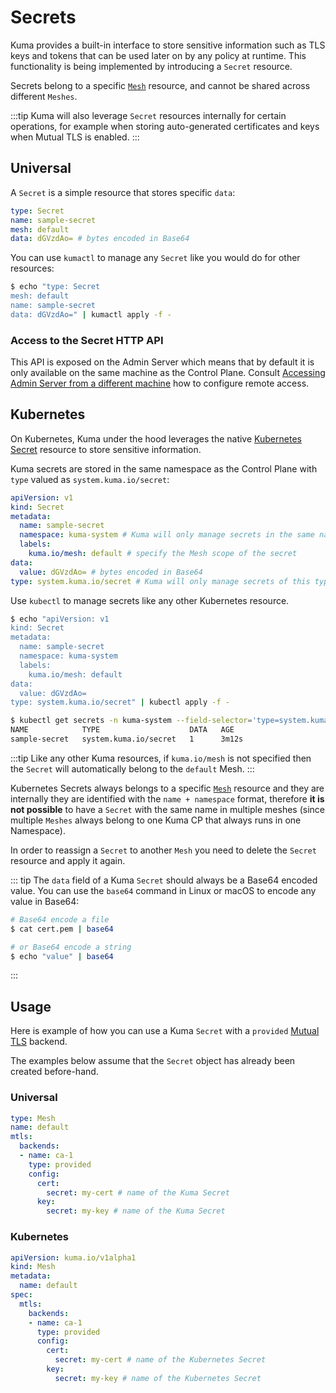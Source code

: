 # Secrets

Kuma provides a built-in interface to store sensitive information such as TLS keys and tokens that can be used later on by any policy at runtime. This functionality is being implemented by introducing a `Secret` resource.

Secrets belong to a specific [`Mesh`](/docs/1.0.2/policies/mesh) resource, and cannot be shared across different `Meshes`.

:::tip
Kuma will also leverage `Secret` resources internally for certain operations, for example when storing auto-generated certificates and keys when Mutual TLS is enabled.
:::

## Universal

A `Secret` is a simple resource that stores specific `data`:

```yaml
type: Secret
name: sample-secret
mesh: default
data: dGVzdAo= # bytes encoded in Base64
```

You can use `kumactl` to manage any `Secret` like you would do for other resources:

```sh
$ echo "type: Secret
mesh: default
name: sample-secret
data: dGVzdAo=" | kumactl apply -f -
```

### Access to the Secret HTTP API

This API is exposed on the Admin Server which means that by default it is only available on the same machine as the Control Plane.
Consult [Accessing Admin Server from a different machine](security/#accessing-admin-server-from-a-different-machine) how to configure remote access.

## Kubernetes

On Kubernetes, Kuma under the hood leverages the native [Kubernetes Secret](https://kubernetes.io/docs/concepts/configuration/secret/) resource to store sensitive information.

Kuma secrets are stored in the same namespace as the Control Plane with `type` valued as `system.kuma.io/secret`:

```yaml
apiVersion: v1
kind: Secret
metadata:
  name: sample-secret
  namespace: kuma-system # Kuma will only manage secrets in the same namespace as the CP
  labels:
    kuma.io/mesh: default # specify the Mesh scope of the secret 
data:
  value: dGVzdAo= # bytes encoded in Base64
type: system.kuma.io/secret # Kuma will only manage secrets of this type
```

Use `kubectl` to manage secrets like any other Kubernetes resource.

```sh
$ echo "apiVersion: v1
kind: Secret
metadata:
  name: sample-secret
  namespace: kuma-system
  labels:
    kuma.io/mesh: default 
data:
  value: dGVzdAo=
type: system.kuma.io/secret" | kubectl apply -f -

$ kubectl get secrets -n kuma-system --field-selector='type=system.kuma.io/secret'
NAME            TYPE                    DATA   AGE
sample-secret   system.kuma.io/secret   1      3m12s
```

:::tip
Like any other Kuma resources, if `kuma.io/mesh` is not specified then the `Secret` will automatically belong to the `default` Mesh. 
:::

Kubernetes Secrets always belongs to a specific [`Mesh`](/docs/1.0.2/policies/mesh) resource and they are internally they are identified with the `name + namespace` format, therefore **it is not possible** to have a `Secret` with the same name in multiple meshes (since multiple `Meshes` always belong to one Kuma CP that always runs in one Namespace).

In order to reassign a `Secret` to another `Mesh` you need to delete the `Secret` resource and apply it again.

::: tip
The `data` field of a Kuma `Secret` should always be a Base64 encoded value. You can use the `base64` command in Linux or macOS to encode any value in Base64:

```sh
# Base64 encode a file
$ cat cert.pem | base64

# or Base64 encode a string
$ echo "value" | base64
```
:::

## Usage

Here is example of how you can use a Kuma `Secret` with a `provided` [Mutual TLS](/docs/1.0.2/policies/mutual-tls) backend.

The examples below assume that the `Secret` object has already been created before-hand.

### Universal

```yaml
type: Mesh
name: default
mtls:
  backends:
  - name: ca-1
    type: provided
    config:
      cert:
        secret: my-cert # name of the Kuma Secret
      key:
        secret: my-key # name of the Kuma Secret
```

### Kubernetes

```yaml
apiVersion: kuma.io/v1alpha1
kind: Mesh
metadata:
  name: default
spec:
  mtls:
    backends:
    - name: ca-1
      type: provided
      config:
        cert:
          secret: my-cert # name of the Kubernetes Secret
        key:
          secret: my-key # name of the Kubernetes Secret   
```
